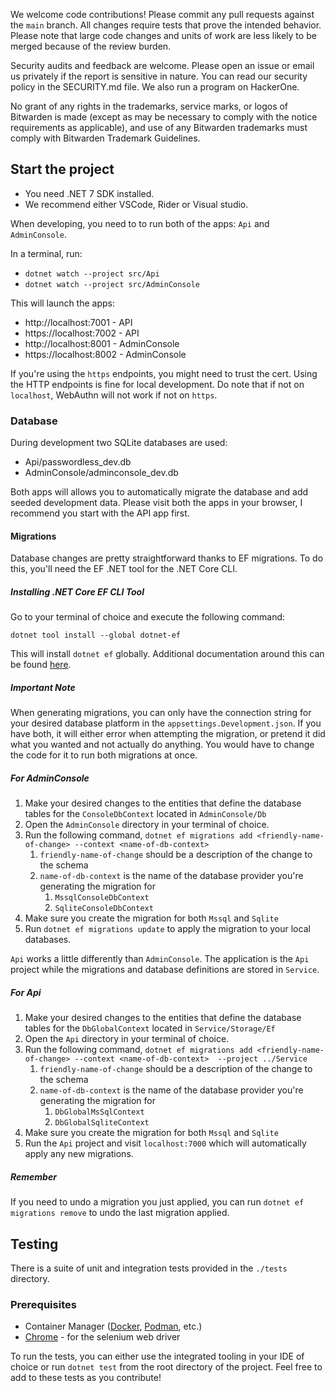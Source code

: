 We welcome code contributions! Please commit any pull requests against the `main` branch. All changes require tests that prove the intended behavior. Please note that large code changes and units of work are less likely to be merged because of the review burden. 

Security audits and feedback are welcome. Please open an issue or email us privately if the report is sensitive in nature. You can read our security policy in the SECURITY.md file. We also run a program on HackerOne.

No grant of any rights in the trademarks, service marks, or logos of Bitwarden is made (except as may be necessary to comply with the notice requirements as applicable), and use of any Bitwarden trademarks must comply with Bitwarden Trademark Guidelines.

## Start the project

* You need .NET 7 SDK installed.
* We recommend either VSCode, Rider or Visual studio.

When developing, you need to to run both of the apps: `Api` and `AdminConsole`.

In a terminal, run:

* `dotnet watch --project src/Api`
* `dotnet watch --project src/AdminConsole`

This will launch the apps:

* http://localhost:7001 - API
* https://localhost:7002 - API
* http://localhost:8001 - AdminConsole
* https://localhost:8002 - AdminConsole

If you're using the `https` endpoints, you might need to trust the cert. Using the HTTP endpoints is fine for local development.
Do note that if not on `localhost`, WebAuthn will not work if not on `https`.

### Database

During development two SQLite databases are used:

* Api/passwordless_dev.db
* AdminConsole/adminconsole_dev.db

Both apps will allows you to automatically migrate the database and add seeded development data.
Please visit both the apps in your browser, I recommend you start with the API app first.

#### Migrations

Database changes are pretty straightforward thanks to EF migrations.  To do this, you'll need the EF .NET tool for the
.NET Core CLI.

##### Installing .NET Core EF CLI Tool

Go to your terminal of choice and execute the following command:
```shell
dotnet tool install --global dotnet-ef 
```

This will install `dotnet ef` globally. Additional documentation around this can be found 
[here](https://learn.microsoft.com/en-us/ef/core/get-started/overview/install#get-the-net-core-cli-tools).

##### Important Note

When generating migrations, you can only have the connection string for your desired database platform in the 
`appsettings.Development.json`. If you have both, it will either error when attempting the migration, or pretend it did 
what you wanted and not actually do anything. You would have to change the code for it to run both migrations at once.

##### For AdminConsole

1. Make your desired changes to the entities that define the database tables for the `ConsoleDbContext` located in 
`AdminConsole/Db`
2. Open the `AdminConsole` directory in your terminal of choice.
3. Run the following command, `dotnet ef migrations add <friendly-name-of-change> --context <name-of-db-context>`
   1. `friendly-name-of-change` should be a description of the change to the schema 
   2. `name-of-db-context` is the name of the database provider you're generating the migration for 
      1. `MssqlConsoleDbContext`
      2. `SqliteConsoleDbContext`
4. Make sure you create the migration for both `Mssql` and `Sqlite`
5. Run `dotnet ef migrations update` to apply the migration to your local databases.

`Api` works a little differently than `AdminConsole`. The application is the `Api` project while the migrations and 
database definitions are stored in `Service`.

##### For Api

1. Make your desired changes to the entities that define the database tables for the `DbGlobalContext` located in 
`Service/Storage/Ef`
2. Open the `Api` directory in your terminal of choice.
3. Run the following command, `dotnet ef migrations add <friendly-name-of-change> --context <name-of-db-context> 
--project ../Service`
   1. `friendly-name-of-change` should be a description of the change to the schema
   2. `name-of-db-context` is the name of the database provider you're generating the migration for 
      1. `DbGlobalMsSqlContext`
      2. `DbGlobalSqliteContext`
4. Make sure you create the migration for both `Mssql` and `Sqlite`
5. Run the `Api` project and visit `localhost:7000` which will automatically apply any new migrations.

##### Remember

If you need to undo a migration you just applied, you can run `dotnet ef migrations remove` to undo the last migration 
applied.

## Testing

There is a suite of unit and integration tests provided in the `./tests` directory.

### Prerequisites

- Container Manager ([Docker](https://docs.docker.com/get-docker/), [Podman](http://podman.io/get-started), etc.)
- [Chrome](https://www.google.com/chrome/) - for the selenium web driver

To run the tests, you can either use the integrated tooling in your IDE of choice or run `dotnet test` from the root
directory of the project. Feel free to add to these tests as you contribute!

